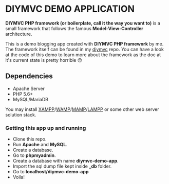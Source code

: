 # DIYMVC DEMO APPLICATION

**DIYMVC PHP framework (or boilerplate, call it the way you want to)** is a small framework that follows the famous **Model-View-Controller** architecture.

This is a demo blogging app created with **DIYMVC PHP framework** by me.
The framework itself can be found in my [diymvc](https://github.com/farhanhasinc/diymvc) repo. 
You can have a look at the code of this demo to learn more about the framework as the doc at it's current state is pretty horrible :unamused:

## Dependencies

* Apache Server
* PHP 5.6+
* MySQL/MariaDB

You may install [XAMPP](https://www.apachefriends.org/index.html)/[WAMP](http://www.wampserver.com/en/)/[MAMP](https://www.mamp.info/en/)/[LAMPP](https://whatis.techtarget.com/definition/LAMP-Linux-Apache-MySQL-PHP) or some other web server solution stack.

### Getting this app up and running

* Clone this repo. 
* Run **Apache** and **MySQL**.
* Create a database.
* Go to **phpmyadmin**.
* Create a database with name **diymvc-demo-app**.
* Import the sql dump file kept inside **_db** folder.
* Go to **localhost/diymvc-demo-app**
* Voila!
